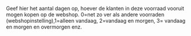 Geef hier het aantal dagen op, hoever de klanten in deze voorraad vooruit mogen kopen op de webshop. 0=net zo ver als andere voorraden (webshopinstelling),1=alleen vandaag, 2=vandaag en morgen, 3= vandaag en morgen en overmorgen enz.